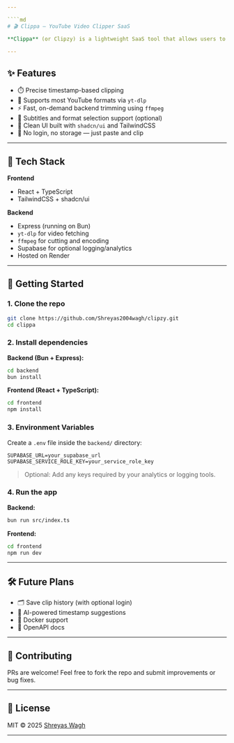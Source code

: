 ```yaml
---

````md
# 🎬 Clippa – YouTube Video Clipper SaaS

**Clippa** (or Clipzy) is a lightweight SaaS tool that allows users to clip and download specific segments of any YouTube video by simply providing the URL and desired timestamps. It trims the video on the backend using `yt-dlp` and `ffmpeg`, and instantly delivers downloadable clips — no cloud storage required.

---
```


## ✨ Features

- ⏱️ Precise timestamp-based clipping  
- 🎥 Supports most YouTube formats via `yt-dlp`  
- ⚡ Fast, on-demand backend trimming using `ffmpeg`  
- 🧾 Subtitles and format selection support (optional)  
- 🧼 Clean UI built with `shadcn/ui` and TailwindCSS  
- 🔐 No login, no storage — just paste and clip

---

## 🧱 Tech Stack

**Frontend**
- React + TypeScript  
- TailwindCSS + shadcn/ui

**Backend**
- Express (running on Bun)  
- `yt-dlp` for video fetching  
- `ffmpeg` for cutting and encoding  
- Supabase for optional logging/analytics  
- Hosted on Render

---

## 🚀 Getting Started

### 1. Clone the repo

```bash
git clone https://github.com/Shreyas2004wagh/clipzy.git
cd clippa
````

### 2. Install dependencies

**Backend (Bun + Express):**

```bash
cd backend
bun install
```

**Frontend (React + TypeScript):**

```bash
cd frontend
npm install
```

### 3. Environment Variables

Create a `.env` file inside the `backend/` directory:

```env
SUPABASE_URL=your_supabase_url
SUPABASE_SERVICE_ROLE_KEY=your_service_role_key
```

> Optional: Add any keys required by your analytics or logging tools.

### 4. Run the app

**Backend:**

```bash
bun run src/index.ts
```

**Frontend:**

```bash
cd frontend
npm run dev
```

---

## 🛠 Future Plans

* 🗂️ Save clip history (with optional login)
* 🧠 AI-powered timestamp suggestions
* 🐳 Docker support
* 📜 OpenAPI docs

---

## 🤝 Contributing

PRs are welcome! Feel free to fork the repo and submit improvements or bug fixes.

---

## 📄 License

MIT © 2025 [Shreyas Wagh](https://github.com/Shreyas2004wagh)

---

```
